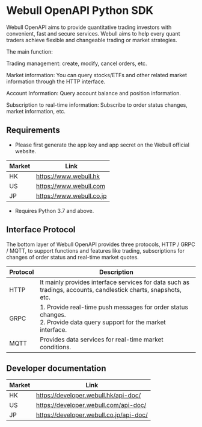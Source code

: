# Webull OpenAPI Python SDK

Webull OpenAPI aims to provide quantitative trading investors with convenient, fast and secure services. Webull aims to help every quant traders achieve flexible and changeable trading or market strategies.

The main function:

Trading management: create, modify, cancel orders, etc.

Market information: You can query stocks/ETFs and other related market information through the HTTP interface.

Account Information: Query account balance and position information.

Subscription to real-time information: Subscribe to order status changes, market information, etc.

## Requirements

- Please first generate the app key and app secret on the Webull official website.

| Market | Link                     |
|--------|--------------------------|
| HK     | https://www.webull.hk    |
| US     | https://www.webull.com   |
| JP     | https://www.webull.co.jp |

- Requires Python 3.7 and above.

## Interface Protocol

The bottom layer of Webull OpenAPI provides three protocols, HTTP / GRPC / MQTT, to support functions and features like trading, subscriptions for changes of order status and real-time market quotes.

| Protocol    | Description                                       |
|-------|------------------------------------------|
| HTTP  | It mainly provides interface services for data such as tradings, accounts, candlestick charts, snapshots, etc.              |
| GRPC	 | 1. Provide real-time push messages for order status changes.<br/>2. Provide data query support for the market interface. |
| MQTT	 | Provides data services for real-time market conditions.  |

## Developer documentation

| Market | Link                                     |
|--------|------------------------------------------|
| HK     | https://developer.webull.hk/api-doc/     |
| US     | https://developer.webull.com/api-doc/    |
| JP     | https://developer.webull.co.jp/api-doc/  |
